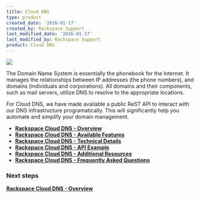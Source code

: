 ```yaml
---
title: Cloud DNS
type: product
created_date: '2016-01-17'
created_by: Rackspace Support
last_modified_date: '2016-01-17'
last_modified_by: Rackspace Support
product: Cloud DNS
---
```


![](http://c783359.r59.cf2.rackcdn.com/DNS_logo.jpg)

The Domain Name System is essentially the phonebook for the Internet. It
manages the relationships between IP addresses (the phone numbers), and
domains (individuals and corporations). All domains and their
components, such as mail servers, utilize DNS to resolve to the
appropriate locations.

For Cloud DNS, we have made available a public ReST API to interact with
our DNS infrastructure programatically. This will significantly help you
automate and simplify your domain management.

-   **[Rackspace Cloud DNS -
    Overview](/how-to/rackspace-cloud-dns-overview)**
-   **[Rackspace Cloud DNS - Available
    Features](/how-to/rackspace-cloud-dns-available-features)**
-   **[Rackspace Cloud DNS - Technical
    Details](/how-to/rackspace-cloud-dns-technical-details)**
-   **[Rackspace Cloud DNS - API
    Example](/how-to/rackspace-cloud-dns-api-example)**
-   [**Rackspace Cloud DNS - Additional
    Resources**](/how-to/rackspace-cloud-dns-additional-resources)
-   [**Rackspace Cloud DNS - Frequently Asked
    Questions**](/how-to/cloud-dns-faq)

 

### Next steps

**[Rackspace Cloud DNS -
Overview](/how-to/rackspace-cloud-dns-overview)**

